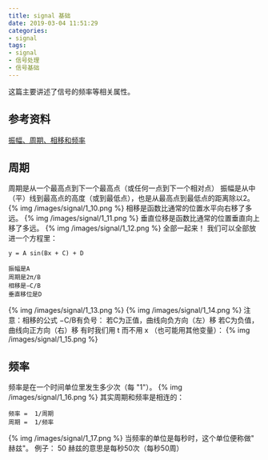 ```yaml
---
title: signal 基础
date: 2019-03-04 11:51:29
categories:
- signal
tags:
- signal
- 信号处理
- 信号基础
---
```

这篇主要讲述了信号的频率等相关属性。
<!--more-->
## 参考资料
[振幅、周期、相移和频率](https://www.shuxuele.com/algebra/amplitude-period-frequency-phase-shift.html)
## 周期
周期是从一个最高点到下一个最高点（或任何一点到下一个相对点）
振幅是从中（平）线到最高点的高度（或到最低点），也是从最高点到最低点的距离除以2。
{% img /images/signal/1_10.png %}
相移是函数比通常的位置水平向右移了多远。
{% img /images/signal/1_11.png %}
垂直位移是函数比通常的位置垂直向上移了多远。
{% img /images/signal/1_12.png %}
全部一起来！
我们可以全部放进一个方程里：

	y = A sin(Bx + C) + D

	振幅是A
	周期是2π/B
	相移是−C/B
	垂直移位是D

{% img /images/signal/1_13.png %}
{% img /images/signal/1_14.png %}
注意：相移的公式 −C/B有负号：
若C为正值，曲线向负方向（左）移
若C为负值，曲线向正方向（右）移
有时我们用 t 而不用 x （也可能用其他变量）：
{% img /images/signal/1_15.png %}
## 频率
频率是在一个时间单位里发生多少次（每 "1"）。
{% img /images/signal/1_16.png %}
其实周期和频率是相连的：

	频率 =  1/周期
	周期 =  1/频率
	
{% img /images/signal/1_17.png %}
当频率的单位是每秒时，这个单位便称做" 赫兹"。
例子： 50 赫兹的意思是每秒50次（每秒50周）







